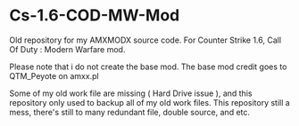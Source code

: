 # Cs-1.6-COD-MW-Mod
Old repository for my AMXMODX source code. For Counter Strike 1.6, Call Of Duty : Modern Warfare mod.

Please note that i do not create the base mod. The base mod credit goes to QTM_Peyote on amxx.pl

Some of my old work file are missing ( Hard Drive issue ), and this repository only used to backup all of my old work files. This repository still a mess, there's still to many redundant file, double source, and etc.
